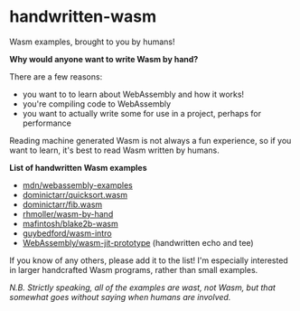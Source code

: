 # handwritten-wasm
Wasm examples, brought to you by humans!

**Why would anyone want to write Wasm by hand?**

There are a few reasons:

 * you want to to learn about WebAssembly and how it works!
 * you're compiling code to WebAssembly
 * you want to actually write some for use in a project, perhaps for performance
 
Reading machine generated Wasm is not always a fun experience, so if you want to learn, it's best to read Wasm written by humans.


**List of handwritten Wasm examples**

 * [mdn/webassembly-examples](https://github.com/mdn/webassembly-examples)
 * [dominictarr/quicksort.wasm](https://github.com/dominictarr/quicksort.wasm)
 * [dominictarr/fib.wasm](https://github.com/dominictarr/fib.wasm)
 * [rhmoller/wasm-by-hand](https://github.com/rhmoller/wasm-by-hand)
 * [mafintosh/blake2b-wasm](https://github.com/mafintosh/blake2b-wasm)
 * [guybedford/wasm-intro](https://github.com/guybedford/wasm-intro)
 * [WebAssembly/wasm-jit-prototype](https://github.com/WebAssembly/wasm-jit-prototype/tree/master/Test/wast) (handwritten echo and tee)

If you know of any others, please add it to the list! I'm especially interested in larger handcrafted Wasm programs, rather than small examples.

*N.B. Strictly speaking, all of the examples are wast, not Wasm, but that somewhat goes without saying when humans are involved.*
